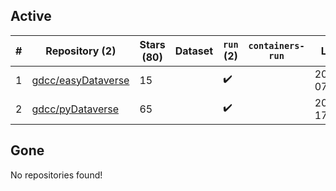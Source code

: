 ## Active
| # | Repository (2) | Stars (80) | Dataset | `run` (2) | `containers-run` | Last Modified |
| --- | --- | --- | --- | --- | --- | --- |
| 1 | [gdcc/easyDataverse](https://github.com/gdcc/easyDataverse) | 15 |  | :heavy_check_mark: |  | 2024-10-24 07:46:40+00:00 |
| 2 | [gdcc/pyDataverse](https://github.com/gdcc/pyDataverse) | 65 |  | :heavy_check_mark: |  | 2024-09-18 17:34:02+00:00 |

## Gone
No repositories found!
